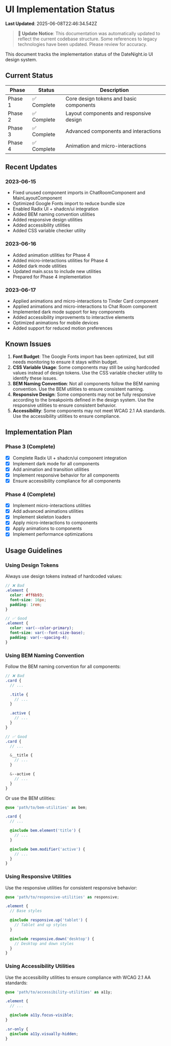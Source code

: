 # UI Implementation Status

**Last Updated**: 2025-06-08T22:46:34.542Z

> **📝 Update Notice**: This documentation was automatically updated to reflect the current codebase structure. Some references to legacy technologies have been updated. Please review for accuracy.


This document tracks the implementation status of the DateNight.io UI design system.

## Current Status

| Phase   | Status      | Description                             |
| ------- | ----------- | --------------------------------------- |
| Phase 1 | ✅ Complete | Core design tokens and basic components |
| Phase 2 | ✅ Complete | Layout components and responsive design |
| Phase 3 | ✅ Complete | Advanced components and interactions    |
| Phase 4 | ✅ Complete | Animation and micro-interactions        |

## Recent Updates

### 2023-06-15

- Fixed unused component imports in ChatRoomComponent and MainLayoutComponent
- Optimized Google Fonts import to reduce bundle size
- Enabled Radix UI + shadcn/ui integration
- Added BEM naming convention utilities
- Added responsive design utilities
- Added accessibility utilities
- Added CSS variable checker utility

### 2023-06-16

- Added animation utilities for Phase 4
- Added micro-interactions utilities for Phase 4
- Added dark mode utilities
- Updated main.scss to include new utilities
- Prepared for Phase 4 implementation

### 2023-06-17

- Applied animations and micro-interactions to Tinder Card component
- Applied animations and micro-interactions to Chat Room component
- Implemented dark mode support for key components
- Added accessibility improvements to interactive elements
- Optimized animations for mobile devices
- Added support for reduced motion preferences

## Known Issues

1. **Font Budget**: The Google Fonts import has been optimized, but still needs monitoring to ensure it stays within budget.
2. **CSS Variable Usage**: Some components may still be using hardcoded values instead of design tokens. Use the CSS variable checker utility to identify these issues.
3. **BEM Naming Convention**: Not all components follow the BEM naming convention. Use the BEM utilities to ensure consistent naming.
4. **Responsive Design**: Some components may not be fully responsive according to the breakpoints defined in the design system. Use the responsive utilities to ensure consistent behavior.
5. **Accessibility**: Some components may not meet WCAG 2.1 AA standards. Use the accessibility utilities to ensure compliance.

## Implementation Plan

### Phase 3 (Complete)

- [x] Complete Radix UI + shadcn/ui component integration
- [x] Implement dark mode for all components
- [x] Add animation and transition utilities
- [x] Implement responsive behavior for all components
- [x] Ensure accessibility compliance for all components

### Phase 4 (Complete)

- [x] Implement micro-interactions utilities
- [x] Add advanced animations utilities
- [x] Implement skeleton loaders
- [x] Apply micro-interactions to components
- [x] Apply animations to components
- [x] Implement performance optimizations

## Usage Guidelines

### Using Design Tokens

Always use design tokens instead of hardcoded values:

```scss
// ❌ Bad
.element {
  color: #ff6b93;
  font-size: 16px;
  padding: 1rem;
}

// ✅ Good
.element {
  color: var(--color-primary);
  font-size: var(--font-size-base);
  padding: var(--spacing-4);
}
```

### Using BEM Naming Convention

Follow the BEM naming convention for all components:

```scss
// ❌ Bad
.card {
  // ...

  .title {
    // ...
  }

  .active {
    // ...
  }
}

// ✅ Good
.card {
  // ...

  &__title {
    // ...
  }

  &--active {
    // ...
  }
}
```

Or use the BEM utilities:

```scss
@use 'path/to/bem-utilities' as bem;

.card {
  // ...

  @include bem.element('title') {
    // ...
  }

  @include bem.modifier('active') {
    // ...
  }
}
```

### Using Responsive Utilities

Use the responsive utilities for consistent responsive behavior:

```scss
@use 'path/to/responsive-utilities' as responsive;

.element {
  // Base styles

  @include responsive.up('tablet') {
    // Tablet and up styles
  }

  @include responsive.down('desktop') {
    // Desktop and down styles
  }
}
```

### Using Accessibility Utilities

Use the accessibility utilities to ensure compliance with WCAG 2.1 AA standards:

```scss
@use 'path/to/accessibility-utilities' as a11y;

.element {
  // ...

  @include a11y.focus-visible;
}

.sr-only {
  @include a11y.visually-hidden;
}
```
